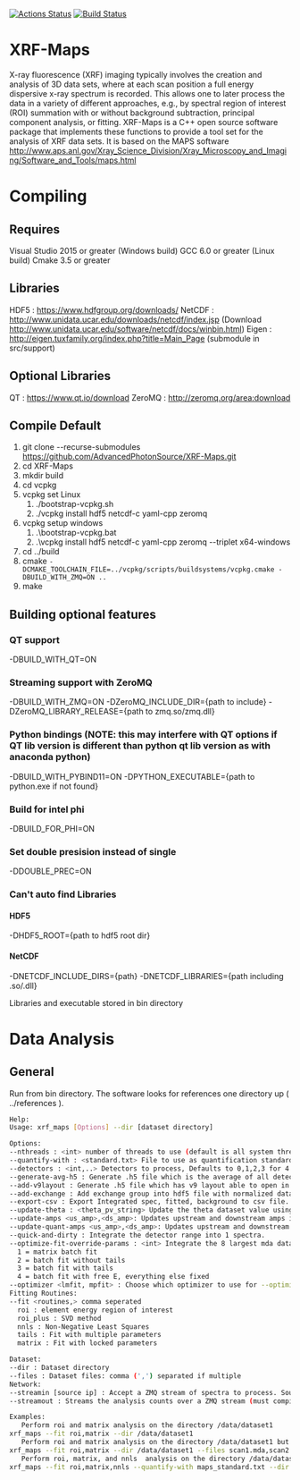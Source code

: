 [![Actions Status](https://github.com/aglowacki/XRF-Maps/workflows/CMake/badge.svg)](https://github.com/aglowacki/XRF-Maps/actions)
[![Build Status](https://dev.azure.com/aglow/XRF-Maps/_apis/build/status/aglowacki.XRF-Maps?branchName=master)](https://dev.azure.com/aglow/XRF-Maps/_build/latest?definitionId=2&branchName=master)

# XRF-Maps

X-ray fluorescence (XRF) imaging typically involves the creation and analysis of 3D data sets, where at each scan position a full energy dispersive x-ray spectrum is recorded. This allows one to later process the data in a variety of different approaches, e.g., by spectral region of interest (ROI) summation with or without background subtraction, principal component analysis, or fitting. XRF-Maps is a C++ open source software package that implements these functions to provide a tool set for the analysis of XRF data sets. It is based on the MAPS software http://www.aps.anl.gov/Xray_Science_Division/Xray_Microscopy_and_Imaging/Software_and_Tools/maps.html

# Compiling

## Requires

Visual Studio 2015 or greater (Windows build)
GCC 6.0 or greater (Linux build)
Cmake 3.5 or greater

## Libraries

HDF5 : https://www.hdfgroup.org/downloads/
NetCDF : http://www.unidata.ucar.edu/downloads/netcdf/index.jsp (Download http://www.unidata.ucar.edu/software/netcdf/docs/winbin.html)
Eigen : http://eigen.tuxfamily.org/index.php?title=Main_Page (submodule in src/support)

## Optional Libraries

QT : https://www.qt.io/download
ZeroMQ : http://zeromq.org/area:download

## Compile Default

1) git clone --recurse-submodules https://github.com/AdvancedPhotonSource/XRF-Maps.git
2) cd XRF-Maps
3) mkdir build
4) cd vcpkg
5) vcpkg set Linux
   1) ./bootstrap-vcpkg.sh
   2) ./vcpkg install hdf5 netcdf-c yaml-cpp zeromq
6) vcpkg setup windows
   1) .\bootstrap-vcpkg.bat
   2) .\vcpkg install hdf5 netcdf-c yaml-cpp zeromq --triplet x64-windows
7) cd ../build
8) cmake `-DCMAKE_TOOLCHAIN_FILE=../vcpkg/scripts/buildsystems/vcpkg.cmake -DBUILD_WITH_ZMQ=ON ..`
9) make

## Building optional features

### QT support

-DBUILD_WITH_QT=ON

### Streaming support with ZeroMQ

-DBUILD_WITH_ZMQ=ON -DZeroMQ_INCLUDE_DIR={path to include} -DZeroMQ_LIBRARY_RELEASE={path to zmq.so/zmq.dll}

### Python bindings (NOTE: this may interfere with QT options if QT lib version is different than python qt lib version as with anaconda python)

-DBUILD_WITH_PYBIND11=ON
-DPYTHON_EXECUTABLE={path to python.exe if not found}

### Build for intel phi

-DBUILD_FOR_PHI=ON

### Set double presision instead of single

-DDOUBLE_PREC=ON

### Can't auto find Libraries

#### HDF5

-DHDF5_ROOT={path to hdf5 root dir}

#### NetCDF

-DNETCDF_INCLUDE_DIRS={path} -DNETCDF_LIBRARIES={path including .so/.dll}

Libraries and executable stored in bin directory

# Data Analysis

## General
Run from bin directory. The software looks for references one directory up ( ../references ). 
```bash
Help:
Usage: xrf_maps [Options] --dir [dataset directory]

Options:
--nthreads : <int> number of threads to use (default is all system threads)
--quantify-with : <standard.txt> File to use as quantification standard
--detectors : <int,..> Detectors to process, Defaults to 0,1,2,3 for 4 detector
--generate-avg-h5 : Generate .h5 file which is the average of all detectors .h50 - h.53 or range specified.
--add-v9layout : Generate .h5 file which has v9 layout able to open in IDL MAPS software.
--add-exchange : Add exchange group into hdf5 file with normalized data.
--export-csv : Export Integrated spec, fitted, background to csv file.
--update-theta : <theta_pv_string> Update the theta dataset value using theta_pv_string as new pv string ref.
--update-amps <us_amp>,<ds_amp>: Updates upstream and downstream amps if they changed inbetween scans.
--update-quant-amps <us_amp>,<ds_amp>: Updates upstream and downstream amps for quantification if they changed inbetween scans.
--quick-and-dirty : Integrate the detector range into 1 spectra.
--optimize-fit-override-params : <int> Integrate the 8 largest mda datasets and fit with multiple params.
  1 = matrix batch fit
  2 = batch fit without tails
  3 = batch fit with tails
  4 = batch fit with free E, everything else fixed
--optimizer <lmfit, mpfit> : Choose which optimizer to use for --optimize-fit-override-params or matrix fit routine
Fitting Routines:
--fit <routines,> comma seperated
  roi : element energy region of interest
  roi_plus : SVD method
  nnls : Non-Negative Least Squares
  tails : Fit with multiple parameters
  matrix : Fit with locked parameters

Dataset:
--dir : Dataset directory
--files : Dataset files: comma (',') separated if multiple
Network:
--streamin [source ip] : Accept a ZMQ stream of spectra to process. Source ip defaults to localhost (must compile with -DBUILD_WITH_ZMQ option)
--streamout : Streams the analysis counts over a ZMQ stream (must compile with -DBUILD_WITH_ZMQ option)

Examples:
   Perform roi and matrix analysis on the directory /data/dataset1
xrf_maps --fit roi,matrix --dir /data/dataset1
   Perform roi and matrix analysis on the directory /data/dataset1 but only process scan1 and scan2
xrf_maps --fit roi,matrix --dir /data/dataset1 --files scan1.mda,scan2.mda
   Perform roi, matrix, and nnls  analysis on the directory /data/dataset1, use maps_standard.txt information for quantification
xrf_maps --fit roi,matrix,nnls --quantify-with maps_standard.txt --dir /data/dataset1
```
